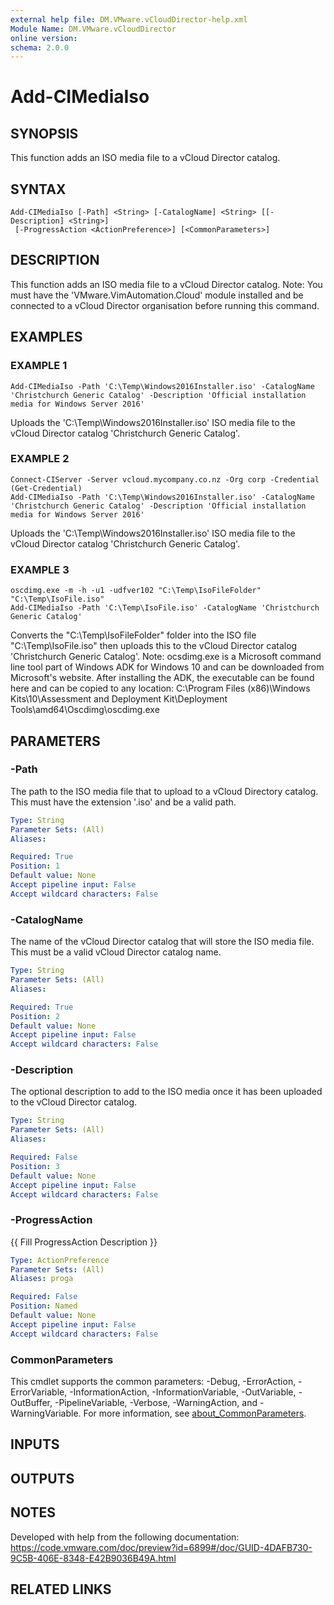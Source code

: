 ```yaml
---
external help file: DM.VMware.vCloudDirector-help.xml
Module Name: DM.VMware.vCloudDirector
online version:
schema: 2.0.0
---
```


# Add-CIMediaIso

## SYNOPSIS
This function adds an ISO media file to a vCloud Director catalog.

## SYNTAX

```
Add-CIMediaIso [-Path] <String> [-CatalogName] <String> [[-Description] <String>]
 [-ProgressAction <ActionPreference>] [<CommonParameters>]
```

## DESCRIPTION
This function adds an ISO media file to a vCloud Director catalog.
Note: You must have the 'VMware.VimAutomation.Cloud' module installed and be connected to a vCloud Director organisation before running this command.

## EXAMPLES

### EXAMPLE 1
```
Add-CIMediaIso -Path 'C:\Temp\Windows2016Installer.iso' -CatalogName 'Christchurch Generic Catalog' -Description 'Official installation media for Windows Server 2016'
```

Uploads the 'C:\Temp\Windows2016Installer.iso' ISO media file to the vCloud Director catalog 'Christchurch Generic Catalog'.

### EXAMPLE 2
```
Connect-CIServer -Server vcloud.mycompany.co.nz -Org corp -Credential (Get-Credential)
Add-CIMediaIso -Path 'C:\Temp\Windows2016Installer.iso' -CatalogName 'Christchurch Generic Catalog' -Description 'Official installation media for Windows Server 2016'
```

Uploads the 'C:\Temp\Windows2016Installer.iso' ISO media file to the vCloud Director catalog 'Christchurch Generic Catalog'.

### EXAMPLE 3
```
oscdimg.exe -m -h -u1 -udfver102 "C:\Temp\IsoFileFolder" "C:\Temp\IsoFile.iso"
Add-CIMediaIso -Path 'C:\Temp\IsoFile.iso' -CatalogName 'Christchurch Generic Catalog'
```

Converts the "C:\Temp\IsoFileFolder" folder into the ISO file "C:\Temp\IsoFile.iso" then uploads this to the vCloud Director catalog 'Christchurch Generic Catalog'.
Note: ocsdimg.exe is a Microsoft command line tool part of Windows ADK for Windows 10 and can be downloaded from Microsoft's website.
After installing the ADK, the executable can be found here and can be copied to any location:
C:\Program Files (x86)\Windows Kits\10\Assessment and Deployment Kit\Deployment Tools\amd64\Oscdimg\oscdimg.exe

## PARAMETERS

### -Path
The path to the ISO media file that to upload to a vCloud Directory catalog.
This must have the extension '.iso' and be a valid path.

```yaml
Type: String
Parameter Sets: (All)
Aliases:

Required: True
Position: 1
Default value: None
Accept pipeline input: False
Accept wildcard characters: False
```

### -CatalogName
The name of the vCloud Director catalog that will store the ISO media file.
This must be a valid vCloud Director catalog name.

```yaml
Type: String
Parameter Sets: (All)
Aliases:

Required: True
Position: 2
Default value: None
Accept pipeline input: False
Accept wildcard characters: False
```

### -Description
The optional description to add to the ISO media once it has been uploaded to the vCloud Director catalog.

```yaml
Type: String
Parameter Sets: (All)
Aliases:

Required: False
Position: 3
Default value: None
Accept pipeline input: False
Accept wildcard characters: False
```

### -ProgressAction
{{ Fill ProgressAction Description }}

```yaml
Type: ActionPreference
Parameter Sets: (All)
Aliases: proga

Required: False
Position: Named
Default value: None
Accept pipeline input: False
Accept wildcard characters: False
```

### CommonParameters
This cmdlet supports the common parameters: -Debug, -ErrorAction, -ErrorVariable, -InformationAction, -InformationVariable, -OutVariable, -OutBuffer, -PipelineVariable, -Verbose, -WarningAction, and -WarningVariable. For more information, see [about_CommonParameters](http://go.microsoft.com/fwlink/?LinkID=113216).

## INPUTS

## OUTPUTS

## NOTES
Developed with help from the following documentation:
https://code.vmware.com/doc/preview?id=6899#/doc/GUID-4DAFB730-9C5B-406E-8348-E42B9036B49A.html

## RELATED LINKS
